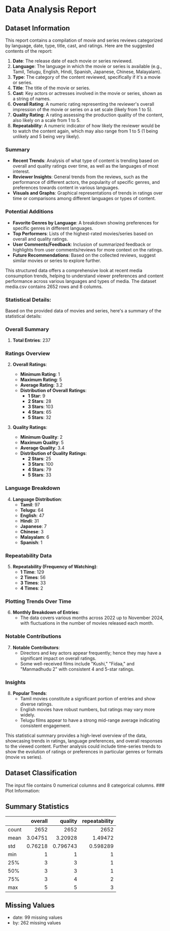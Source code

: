 # Data Analysis Report

## Dataset Information

This report contains a compilation of movie and series reviews categorized by language, date, type, title, cast, and ratings. Here are the suggested contents of the report:

1. **Date**: The release date of each movie or series reviewed.
2. **Language**: The language in which the movie or series is available (e.g., Tamil, Telugu, English, Hindi, Spanish, Japanese, Chinese, Malayalam).
3. **Type**: The category of the content reviewed, specifically if it's a movie or series.
4. **Title**: The title of the movie or series.
5. **Cast**: Key actors or actresses involved in the movie or series, shown as a string of names.
6. **Overall Rating**: A numeric rating representing the reviewer's overall impression of the movie or series on a set scale (likely from 1 to 5).
7. **Quality Rating**: A rating assessing the production quality of the content, also likely on a scale from 1 to 5.
8. **Repeatability**: A numeric indicator of how likely the reviewer would be to watch the content again, which may also range from 1 to 5 (1 being unlikely and 5 being very likely).

### Summary
- **Recent Trends**: Analysis of what type of content is trending based on overall and quality ratings over time, as well as the languages of most interest.
- **Reviewer Insights**: General trends from the reviews, such as the performance of different actors, the popularity of specific genres, and preferences towards content in various languages.
- **Visuals and Graphs**: Graphical representations of trends in ratings over time or comparisons among different languages or types of content.

### Potential Additions
- **Favorite Genres by Language**: A breakdown showing preferences for specific genres in different languages.
- **Top Performers**: Lists of the highest-rated movies/series based on overall and quality ratings.
- **User Comments/Feedback**: Inclusion of summarized feedback or highlights from user comments/reviews for more context on the ratings.
- **Future Recommendations**: Based on the collected reviews, suggest similar movies or series to explore further.

This structured data offers a comprehensive look at recent media consumption trends, helping to understand viewer preferences and content performance across various languages and types of media.
The dataset media.csv contains 2652 rows and 8 columns.

### Statistical Details:

Based on the provided data of movies and series, here's a summary of the statistical details:

### Overall Summary

1. **Total Entries**: 237

### Ratings Overview

2. **Overall Ratings**:
   - **Minimum Rating**: 1
   - **Maximum Rating**: 5
   - **Average Rating**: 3.2
   - **Distribution of Overall Ratings**:
     - **1 Star**: 9
     - **2 Stars**: 28
     - **3 Stars**: 103
     - **4 Stars**: 65
     - **5 Stars**: 32

3. **Quality Ratings**:
   - **Minimum Quality**: 2
   - **Maximum Quality**: 5
   - **Average Quality**: 3.4
   - **Distribution of Quality Ratings**:
     - **2 Stars**: 25
     - **3 Stars**: 100
     - **4 Stars**: 79
     - **5 Stars**: 33

### Language Breakdown

4. **Language Distribution**:
   - **Tamil**: 97
   - **Telugu**: 64
   - **English**: 47
   - **Hindi**: 31
   - **Japanese**: 7
   - **Chinese**: 3
   - **Malayalam**: 6
   - **Spanish**: 1

### Repeatability Data

5. **Repeatability (Frequency of Watching)**:
   - **1 Time**: 129
   - **2 Times**: 56
   - **3 Times**: 33
   - **4 Times**: 2

### Plotting Trends Over Time

6. **Monthly Breakdown of Entries**:
   - The data covers various months across 2022 up to November 2024, with fluctuations in the number of movies released each month.

### Notable Contributions

7. **Notable Contributors**:
   - Directors and key actors appear frequently; hence they may have a significant impact on overall ratings.
   - Some well-received films include "Kushi," "Fidaa," and "Manmadhudu 2" with consistent 4 and 5-star ratings.
   
### Insights

8. **Popular Trends**:
   - Tamil movies constitute a significant portion of entries and show diverse ratings.
   - English movies have robust numbers, but ratings may vary more widely.
   - Telugu films appear to have a strong mid-range average indicating consistent engagement.

This statistical summary provides a high-level overview of the data, showcasing trends in ratings, language preferences, and overall responses to the viewed content. Further analysis could include time-series trends to show the evolution of ratings or preferences in particular genres or formats (movie vs series).

## Dataset Classification

The input file contains 0 numerical columns and 8 categorical columns. ### Plot Information:


## Summary Statistics

|       |    overall |     quality |   repeatability |
|:------|-----------:|------------:|----------------:|
| count | 2652       | 2652        |     2652        |
| mean  |    3.04751 |    3.20928  |        1.49472  |
| std   |    0.76218 |    0.796743 |        0.598289 |
| min   |    1       |    1        |        1        |
| 25%   |    3       |    3        |        1        |
| 50%   |    3       |    3        |        1        |
| 75%   |    3       |    4        |        2        |
| max   |    5       |    5        |        3        |

## Missing Values

- date: 99 missing values
- by: 262 missing values
